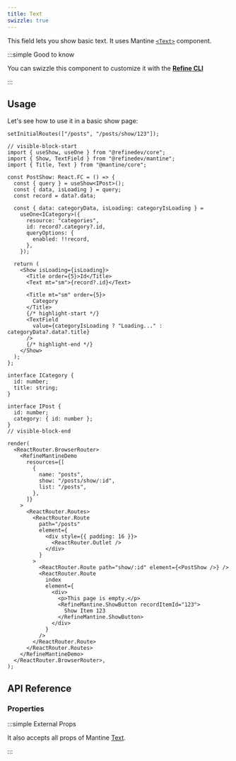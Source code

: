 ```yaml
---
title: Text
swizzle: true
---
```


This field lets you show basic text. It uses Mantine [`<Text>`](https://mantine.dev/core/text/) component.

:::simple Good to know

You can swizzle this component to customize it with the [**Refine CLI**](/docs/packages/list-of-packages)

:::

## Usage

Let's see how to use it in a basic show page:

```tsx live url=http://localhost:3000/posts/show/123 previewHeight=420px hideCode
setInitialRoutes(["/posts", "/posts/show/123"]);

// visible-block-start
import { useShow, useOne } from "@refinedev/core";
import { Show, TextField } from "@refinedev/mantine";
import { Title, Text } from "@mantine/core";

const PostShow: React.FC = () => {
  const { query } = useShow<IPost>();
  const { data, isLoading } = query;
  const record = data?.data;

  const { data: categoryData, isLoading: categoryIsLoading } =
    useOne<ICategory>({
      resource: "categories",
      id: record?.category?.id,
      queryOptions: {
        enabled: !!record,
      },
    });

  return (
    <Show isLoading={isLoading}>
      <Title order={5}>Id</Title>
      <Text mt="sm">{record?.id}</Text>

      <Title mt="sm" order={5}>
        Category
      </Title>
      {/* highlight-start */}
      <TextField
        value={categoryIsLoading ? "Loading..." : categoryData?.data?.title}
      />
      {/* highlight-end */}
    </Show>
  );
};

interface ICategory {
  id: number;
  title: string;
}

interface IPost {
  id: number;
  category: { id: number };
}
// visible-block-end

render(
  <ReactRouter.BrowserRouter>
    <RefineMantineDemo
      resources={[
        {
          name: "posts",
          show: "/posts/show/:id",
          list: "/posts",
        },
      ]}
    >
      <ReactRouter.Routes>
        <ReactRouter.Route
          path="/posts"
          element={
            <div style={{ padding: 16 }}>
              <ReactRouter.Outlet />
            </div>
          }
        >
          <ReactRouter.Route path="show/:id" element={<PostShow />} />
          <ReactRouter.Route
            index
            element={
              <div>
                <p>This page is empty.</p>
                <RefineMantine.ShowButton recordItemId="123">
                  Show Item 123
                </RefineMantine.ShowButton>
              </div>
            }
          />
        </ReactRouter.Route>
      </ReactRouter.Routes>
    </RefineMantineDemo>
  </ReactRouter.BrowserRouter>,
);
```

## API Reference

### Properties

<PropsTable module="@refinedev/mantine/TextField" />

:::simple External Props

It also accepts all props of Mantine [Text](https://mantine.dev/core/text/?t=props).

:::
